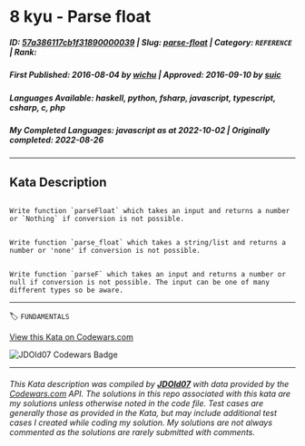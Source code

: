 # 8 kyu - Parse float

##### **ID**: [57a386117cb1f31890000039](https://www.codewars.com/kata/57a386117cb1f31890000039) | **Slug**: [parse-float](https://www.codewars.com/kata/57a386117cb1f31890000039) | **Category**: `REFERENCE` | **Rank**: <span style="color:white">8 kyu</span>

##### **First Published**: 2016-08-04 ***by*** [wichu](https://www.codewars.com/users/wichu) | **Approved**: 2016-09-10 ***by*** [suic](https://www.codewars.com/users/suic)

##### **Languages Available**: haskell, python, fsharp, javascript, typescript, csharp, c, php

##### **My Completed Languages**: javascript ***as at*** 2022-10-02 | **Originally completed**: 2022-08-26

---

## Kata Description


```if-not:javascript,python

Write function `parseFloat` which takes an input and returns a number or `Nothing` if conversion is not possible.

```



```if:python

Write function `parse_float` which takes a string/list and returns a number or 'none' if conversion is not possible.

```



```if:javascript

Write function `parseF` which takes an input and returns a number or null if conversion is not possible. The input can be one of many different types so be aware.

```

---


🏷 `FUNDAMENTALS`


[View this Kata on Codewars.com](https://www.codewars.com/kata/57a386117cb1f31890000039)

![](https://www.codewars.com/users/jdold07/badges/large "JDOld07 Codewars Badge")

---

###### *This Kata description was compiled by [**JDOld07**](https://tpstech.dev) with data provided by the [Codewars.com](https://www.codewars.com) API.  The solutions in this repo associated with this kata are my solutions unless otherwise noted in the code file.  Test cases are generally those as provided in the Kata, but may include additional test cases I created while coding my solution.  My solutions are not always commented as the solutions are rarely submitted with comments.*
